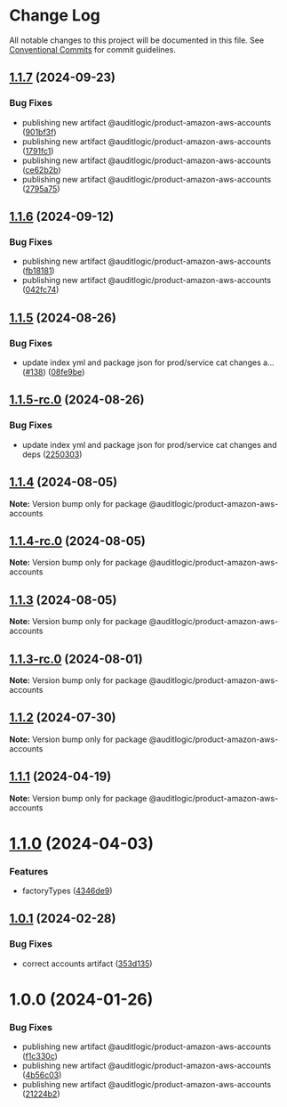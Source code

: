 # Change Log

All notable changes to this project will be documented in this file.
See [Conventional Commits](https://conventionalcommits.org) for commit guidelines.

## [1.1.7](https://github.com/auditlogic/product/compare/@auditlogic/product-amazon-aws-accounts@1.1.6...@auditlogic/product-amazon-aws-accounts@1.1.7) (2024-09-23)


### Bug Fixes

* publishing new artifact @auditlogic/product-amazon-aws-accounts ([901bf3f](https://github.com/auditlogic/product/commit/901bf3f76848a6946eb66861971e33e9fea94bc7))
* publishing new artifact @auditlogic/product-amazon-aws-accounts ([1791fc1](https://github.com/auditlogic/product/commit/1791fc1964e2261e9c55632f13fa2dbed062bc46))
* publishing new artifact @auditlogic/product-amazon-aws-accounts ([ce62b2b](https://github.com/auditlogic/product/commit/ce62b2b698991f809653f4ea21c8d195b48187d7))
* publishing new artifact @auditlogic/product-amazon-aws-accounts ([2795a75](https://github.com/auditlogic/product/commit/2795a75b9d57d41bc8879375d11163a93d3fa425))





## [1.1.6](https://github.com/auditlogic/product/compare/@auditlogic/product-amazon-aws-accounts@1.1.5...@auditlogic/product-amazon-aws-accounts@1.1.6) (2024-09-12)


### Bug Fixes

* publishing new artifact @auditlogic/product-amazon-aws-accounts ([fb18181](https://github.com/auditlogic/product/commit/fb1818139a03fd6a037b8abc7b415b38881c75ca))
* publishing new artifact @auditlogic/product-amazon-aws-accounts ([042fc74](https://github.com/auditlogic/product/commit/042fc741581d0881f4eefa00a16c622190dc6d09))





## [1.1.5](https://github.com/auditlogic/product/compare/@auditlogic/product-amazon-aws-accounts@1.1.4...@auditlogic/product-amazon-aws-accounts@1.1.5) (2024-08-26)


### Bug Fixes

* update index yml and package json for prod/service cat changes a… ([#138](https://github.com/auditlogic/product/issues/138)) ([08fe9be](https://github.com/auditlogic/product/commit/08fe9beb1c8457462a19bc69caa02e6212d97e1a))





## [1.1.5-rc.0](https://github.com/auditlogic/product/compare/@auditlogic/product-amazon-aws-accounts@1.1.4...@auditlogic/product-amazon-aws-accounts@1.1.5-rc.0) (2024-08-26)


### Bug Fixes

* update index yml and package json for prod/service cat changes and deps ([2250303](https://github.com/auditlogic/product/commit/225030363a363608240135b7ebed386b28f01e4b))





## [1.1.4](https://github.com/auditlogic/product/compare/@auditlogic/product-amazon-aws-accounts@1.1.3...@auditlogic/product-amazon-aws-accounts@1.1.4) (2024-08-05)

**Note:** Version bump only for package @auditlogic/product-amazon-aws-accounts





## [1.1.4-rc.0](https://github.com/auditlogic/product/compare/@auditlogic/product-amazon-aws-accounts@1.1.3...@auditlogic/product-amazon-aws-accounts@1.1.4-rc.0) (2024-08-05)

**Note:** Version bump only for package @auditlogic/product-amazon-aws-accounts





## [1.1.3](https://github.com/auditlogic/product/compare/@auditlogic/product-amazon-aws-accounts@1.1.2...@auditlogic/product-amazon-aws-accounts@1.1.3) (2024-08-05)

**Note:** Version bump only for package @auditlogic/product-amazon-aws-accounts





## [1.1.3-rc.0](https://github.com/auditlogic/product/compare/@auditlogic/product-amazon-aws-accounts@1.1.2...@auditlogic/product-amazon-aws-accounts@1.1.3-rc.0) (2024-08-01)

**Note:** Version bump only for package @auditlogic/product-amazon-aws-accounts





## [1.1.2](https://github.com/auditlogic/product/compare/@auditlogic/product-amazon-aws-accounts@1.1.1...@auditlogic/product-amazon-aws-accounts@1.1.2) (2024-07-30)

**Note:** Version bump only for package @auditlogic/product-amazon-aws-accounts





## [1.1.1](https://github.com/auditlogic/product/compare/@auditlogic/product-amazon-aws-accounts@1.1.0...@auditlogic/product-amazon-aws-accounts@1.1.1) (2024-04-19)

**Note:** Version bump only for package @auditlogic/product-amazon-aws-accounts





# [1.1.0](https://github.com/auditlogic/product/compare/@auditlogic/product-amazon-aws-accounts@1.0.1...@auditlogic/product-amazon-aws-accounts@1.1.0) (2024-04-03)


### Features

* factoryTypes ([4346de9](https://github.com/auditlogic/product/commit/4346de92693aee892fccf725338ffc7b80ab182b))





## [1.0.1](https://github.com/auditlogic/product/compare/@auditlogic/product-amazon-aws-accounts@1.0.0...@auditlogic/product-amazon-aws-accounts@1.0.1) (2024-02-28)


### Bug Fixes

* correct accounts artifact ([353d135](https://github.com/auditlogic/product/commit/353d13576403c31f808d4736b3599a5649cd1240))





# 1.0.0 (2024-01-26)


### Bug Fixes

* publishing new artifact @auditlogic/product-amazon-aws-accounts ([f1c330c](https://github.com/auditlogic/product/commit/f1c330c5757ee10e5667821a89855e041f19160a))
* publishing new artifact @auditlogic/product-amazon-aws-accounts ([4b56c03](https://github.com/auditlogic/product/commit/4b56c0379a7fe35910ba6f9420cb1ccc3801055d))
* publishing new artifact @auditlogic/product-amazon-aws-accounts ([21224b2](https://github.com/auditlogic/product/commit/21224b2f21488671080923b9644fa30343b53735))
